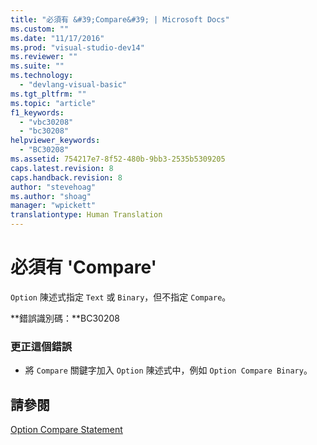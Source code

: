 ```yaml
---
title: "必須有 &#39;Compare&#39; | Microsoft Docs"
ms.custom: ""
ms.date: "11/17/2016"
ms.prod: "visual-studio-dev14"
ms.reviewer: ""
ms.suite: ""
ms.technology: 
  - "devlang-visual-basic"
ms.tgt_pltfrm: ""
ms.topic: "article"
f1_keywords: 
  - "vbc30208"
  - "bc30208"
helpviewer_keywords: 
  - "BC30208"
ms.assetid: 754217e7-8f52-480b-9bb3-2535b5309205
caps.latest.revision: 8
caps.handback.revision: 8
author: "stevehoag"
ms.author: "shoag"
manager: "wpickett"
translationtype: Human Translation
---
```

# 必須有 &#39;Compare&#39;
`Option` 陳述式指定 `Text` 或 `Binary`，但不指定 `Compare`。  
  
 **錯誤識別碼：**BC30208  
  
### 更正這個錯誤  
  
-   將 `Compare` 關鍵字加入 `Option` 陳述式中，例如 `Option Compare Binary`。  
  
## 請參閱  
 [Option Compare Statement](../../visual-basic/language-reference/statements/option-compare-statement.md)